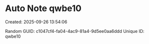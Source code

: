﻿# Auto Note qwbe10
Created: 2025-09-26 13:54:06

Random GUID: c1047cf4-fa04-4ac9-81a4-9d5ee0aa6ddd
Unique ID: qwbe10
